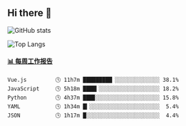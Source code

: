 ## Hi there 👋

![GitHub stats](https://github-readme-stats.orilight.top/api?username=orilights)

![Top Langs](https://github-readme-stats.orilight.top/api/top-langs/?username=orilights&layout=compact)

<!-- waka-box start -->
#### <a href="https://gist.github.com/92c8d5b388768c10efcba86e82b7c4fb" target="_blank">📊 每周工作报告</a>
```text
Vue.js         🕓 11h7m █████████▏░░░░░░░░░░░░░░ 38.1%
JavaScript     🕓 5h18m ████▎░░░░░░░░░░░░░░░░░░░ 18.2%
Python         🕓 4h37m ███▊░░░░░░░░░░░░░░░░░░░░ 15.8%
YAML           🕓 1h34m █▎░░░░░░░░░░░░░░░░░░░░░░  5.4%
JSON           🕓 1h17m █░░░░░░░░░░░░░░░░░░░░░░░  4.4%
```
<!-- Powered by https://github.com/journey-ad/waka-box-go . -->
<!-- waka-box end -->
